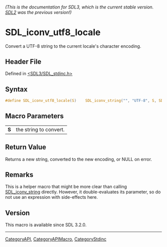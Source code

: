 ###### (This is the documentation for SDL3, which is the current stable version. [SDL2](https://wiki.libsdl.org/SDL2/) was the previous version!)
# SDL_iconv_utf8_locale

Convert a UTF-8 string to the current locale's character encoding.

## Header File

Defined in [<SDL3/SDL_stdinc.h>](https://github.com/libsdl-org/SDL/blob/main/include/SDL3/SDL_stdinc.h)

## Syntax

```c
#define SDL_iconv_utf8_locale(S)    SDL_iconv_string("", "UTF-8", S, SDL_strlen(S)+1)
```

## Macro Parameters

|       |                        |
| ----- | ---------------------- |
| **S** | the string to convert. |

## Return Value

Returns a new string, converted to the new encoding, or NULL on error.

## Remarks

This is a helper macro that might be more clear than calling
[SDL_iconv_string](SDL_iconv_string) directly. However, it double-evaluates
its parameter, so do not use an expression with side-effects here.

## Version

This macro is available since SDL 3.2.0.

----
[CategoryAPI](CategoryAPI), [CategoryAPIMacro](CategoryAPIMacro), [CategoryStdinc](CategoryStdinc)

